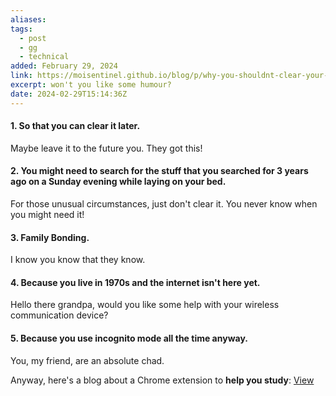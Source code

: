 ```yaml
---
aliases: 
tags:
  - post
  - gg
  - technical
added: February 29, 2024
link: https://moisentinel.github.io/blog/p/why-you-shouldnt-clear-your-browser-history
excerpt: won't you like some humour?
date: 2024-02-29T15:14:36Z
---
```

#### 1. So that you can clear it later.
Maybe leave it to the future you. They got this!
#### 2. You might need to search for the stuff that you searched for 3 years ago on a Sunday evening while laying on your bed.
For those unusual circumstances, just don't clear it. You never know when you might need it!
#### 3. Family Bonding.
I know you know that they know.
#### 4. Because you live in 1970s and the internet isn't here yet.
Hello there grandpa, would you like some help with your wireless communication device?
#### 5. Because you use incognito mode all the time anyway.
You, my friend, are an absolute chad.

Anyway, here's a blog about a Chrome extension to **help you study**: [View](https://blogs.mtdv.me/articles/UqfS5hruVy)